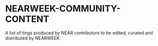 # NEARWEEK-COMMUNITY-CONTENT
A list of tings produced by NEAR contributors to be edited, curated and distributed by NEARWEEK.
